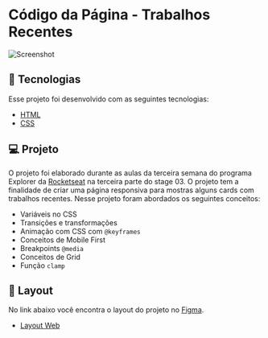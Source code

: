 # Código da Página - Trabalhos Recentes

![Screenshot](https://user-images.githubusercontent.com/71847081/172688942-17b18f61-a868-4f33-94e8-38b179ad11bc.png)

## 🚀 Tecnologias

Esse projeto foi desenvolvido com as seguintes tecnologias:

- [HTML](https://developer.mozilla.org/pt-BR/docs/Web/HTML)
- [CSS](https://developer.mozilla.org/pt-BR/docs/Web/CSS)

## 💻 Projeto

O projeto foi elaborado durante as aulas da terceira semana do programa Explorer da [Rocketseat](https://www.rocketseat.com.br/) na terceira parte do stage 03.
O projeto tem a finalidade de criar uma página responsiva para mostras alguns cards com trabalhos recentes.
Nesse projeto foram abordados os seguintes conceitos:

- Variáveis no CSS
- Transições e transformações
- Animação com CSS com `@keyframes`
- Conceitos de Mobile First
- Breakpoints `@media`
- Conceitos de Grid
- Função `clamp`

## 🔖 Layout

No link abaixo você encontra o layout do projeto no [Figma](http://figma.com/).

- [Layout Web](https://www.figma.com/file/9gTweCfh2iXnxnenv5C2ga/Explorer-Stage-03-Projeto-03-(Copy)?node-id=203%3A1865)
